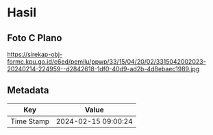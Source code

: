 # Hasil

## Foto C Plano

https://sirekap-obj-formc.kpu.go.id/c6ed/pemilu/ppwp/33/15/04/20/02/3315042002023-20240214-224959--d2842618-1df0-40d9-ad2b-4d8ebaec1989.jpg


## Metadata

| Key        | Value               |
| ---------- | ------------------- |
| Time Stamp | 2024-02-15 09:00:24 |



